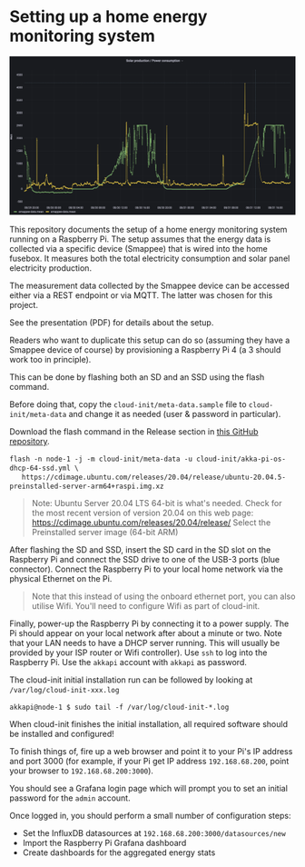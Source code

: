 # Setting up a home energy monitoring system

![dashboard](illustrations/Grafana-solar-dashboard.png)

This repository documents the setup of a home energy monitoring system running
on a Raspberry Pi. The setup assumes that the energy data is collected via a
specific device (Smappee) that is wired into the home fusebox. It measures both
the total electricity consumption and solar panel electricity production.

The measurement data collected by the Smappee device can be accessed either via
a REST endpoint or via MQTT. The latter was chosen for this project.

See the presentation (PDF) for details about the setup.

Readers who want to duplicate this setup can do so (assuming they have a Smappee
device of course) by provisioning a Raspberry Pi 4 (a 3 should work too in principle).

This can be done by flashing both an SD and an SSD using the flash command.

Before doing that, copy the `cloud-init/meta-data.sample` file to `cloud-init/meta-data`
and change it as needed (user & password in particular).

Download the flash command in the Release section in [this GitHub repository](https://github.com/eloots/flash).

```
flash -n node-1 -j -m cloud-init/meta-data -u cloud-init/akka-pi-os-dhcp-64-ssd.yml \
   https://cdimage.ubuntu.com/releases/20.04/release/ubuntu-20.04.5-preinstalled-server-arm64+raspi.img.xz
```

> Note: Ubuntu Server 20.04 LTS 64-bit is what's needed. Check for the most recent version
> of version 20.04 on this web page: https://cdimage.ubuntu.com/releases/20.04/release/
> Select the Preinstalled server image (64-bit ARM)

After flashing the SD and SSD, insert the SD card in the SD slot on the Raspberry Pi and
connect the SSD drive to one of the USB-3 ports (blue connector). Connect the Raspberry Pi
to your local home network via the physical Ethernet on the Pi.

> Note that this instead of using the onboard ethernet port, you can also utilise Wifi.
> You'll need to configure Wifi as part of cloud-init.

Finally, power-up the Raspberry Pi by connecting it to a power supply. The Pi should
appear on your local network after about a minute or two. Note that your LAN needs to
have a DHCP server running. This will usually be provided by your ISP router or Wifi
controller). Use `ssh` to log into the Raspberry Pi. Use the `akkapi` account with `akkapi` as password.

The cloud-init initial installation run can be followed by looking at `/var/log/cloud-init-xxx.log`

```
akkapi@node-1 $ sudo tail -f /var/log/cloud-init-*.log
```

When cloud-init finishes the initial installation, all required software should be
installed and configured!

To finish things of, fire up a web browser and point it to your Pi's IP address and port 3000 (for example, if your Pi get IP address `192.168.68.200`, point your browser to 
`192.168.68.200:3000`).

You should see a Grafana login page which will prompt you to set an initial password
for the `admin` account.

Once logged in, you should perform a small number of configuration steps:

- Set the InfluxDB datasources at `192.168.68.200:3000/datasources/new`
- Import the Raspberry Pi Grafana dashboard
- Create dashboards for the aggregated energy stats